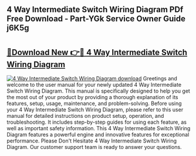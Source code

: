 ## 4 Way Intermediate Switch Wiring Diagram PDf Free Download - Part-YGk Service Owner Guide j6K5g

# <h2><a href="http://dfmbs2i.blite.top/?on=4+Way+Intermediate+Switch+Wiring+Diagram">🔗Download New 👉🔴 4 Way Intermediate Switch Wiring Diagram</a></h2>

[![4 Way Intermediate Switch Wiring Diagram download](https://i.imgur.com/lujVjoI.png)](http://dfmbs2i.blite.top/?on=4+Way+Intermediate+Switch+Wiring+Diagram)
Greetings and welcome to the user manual for your newly updated 4 Way Intermediate Switch Wiring Diagram. This manual is specifically designed to help you get the most out of your product by providing a thorough explanation of its features, setup, usage, maintenance, and problem-solving. Before using your 4 Way Intermediate Switch Wiring Diagram, please refer to this user manual for detailed instructions on product setup, operation, and troubleshooting. It includes step-by-step guides for using each feature, as well as important safety information. This 4 Way Intermediate Switch Wiring Diagram features a powerful engine and innovative features for exceptional performance. Please Don't Hesitate 4 Way Intermediate Switch Wiring Diagram. Our customer support team is ready to answer your questions.
